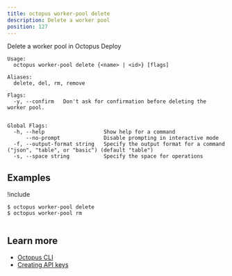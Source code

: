 ```yaml
---
title: octopus worker-pool delete
description: Delete a worker pool
position: 127
---
```


Delete a worker pool in Octopus Deploy


```text
Usage:
  octopus worker-pool delete {<name> | <id>} [flags]

Aliases:
  delete, del, rm, remove

Flags:
  -y, --confirm   Don't ask for confirmation before deleting the worker pool.


Global Flags:
  -h, --help                   Show help for a command
      --no-prompt              Disable prompting in interactive mode
  -f, --output-format string   Specify the output format for a command ("json", "table", or "basic") (default "table")
  -s, --space string           Specify the space for operations

```

## Examples

!include <samples-instance>


```text
$ octopus worker-pool delete
$ octopus worker-pool rm


```

## Learn more

- [Octopus CLI](/docs/octopus-rest-api/cli/index.md)
- [Creating API keys](/docs/octopus-rest-api/how-to-create-an-api-key.md)